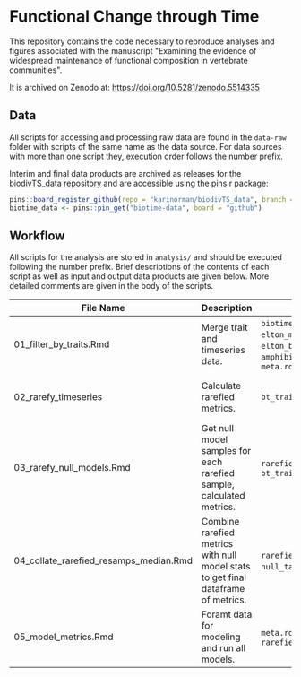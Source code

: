 # Functional Change through Time
This repository contains the code necessary to reproduce analyses and figures associated with the manuscript "Examining the evidence of widespread maintenance of functional composition in vertebrate communities".

It is archived on Zenodo at: https://doi.org/10.5281/zenodo.5514335

## Data

All scripts for accessing and processing raw data are found in the `data-raw` folder with scripts of the same name as the data source. For data sources with more than one script they, execution order follows the number prefix. 

Interim and final data products are archived as releases for the [biodivTS_data repository](https://github.com/karinorman/biodivTS_data) and are accessible using the [pins](https://pins.rstudio.com/) r package:

```r
pins::board_register_github(repo = "karinorman/biodivTS_data", branch = "master")
biotime_data <- pins::pin_get("biotime-data", board = "github")
```


## Workflow

All scripts for the analysis are stored in `analysis/` and should be executed following the number prefix. Brief descriptions of the contents of each script as well as input and output data products are given below. More detailed comments are given in the body of the scripts.

File Name | Description | Input | Output
--------- | ----------- | ----- | ------
01_filter_by_traits.Rmd | Merge trait and timeseries data. | `biotime_data.rda`, `elton_mamm.rda`, `elton_bird.rda`, `amphibio.rda`, `meta.rda` | `bt_traitfiltered.rda`, `trait_ref.rda`
02_rarefy_timeseries| Calculate rarefied metrics. | `bt_traitfiltered.Rmd` | samples and metrics in `rarefied_metrics/` and `rarefied_samples/`, (file for each sample)
03_rarefy_null_models.Rmd | Get null model samples for each rarefied sample, calculated metrics. | `rarefied_samples/`, `bt_traitfiltered.Rmd` | `null_table.Rmd`
04_collate_rarefied_resamps_median.Rmd | Combine rarefied metrics with null model stats to get final dataframe of metrics. | `rarefied_metrics/`, `null_table.rda`, | `rarefied_metrics.rda`
05_model_metrics.Rmd | Foramt data for modeling and run all models. | `meta.rda`, `rarefied_metrics.rda` | `model_data.rda`, `metric_model_table.rda`

